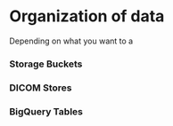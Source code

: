 # Organization of data

Depending on what you want to a

### Storage Buckets

### DICOM Stores

### BigQuery Tables

